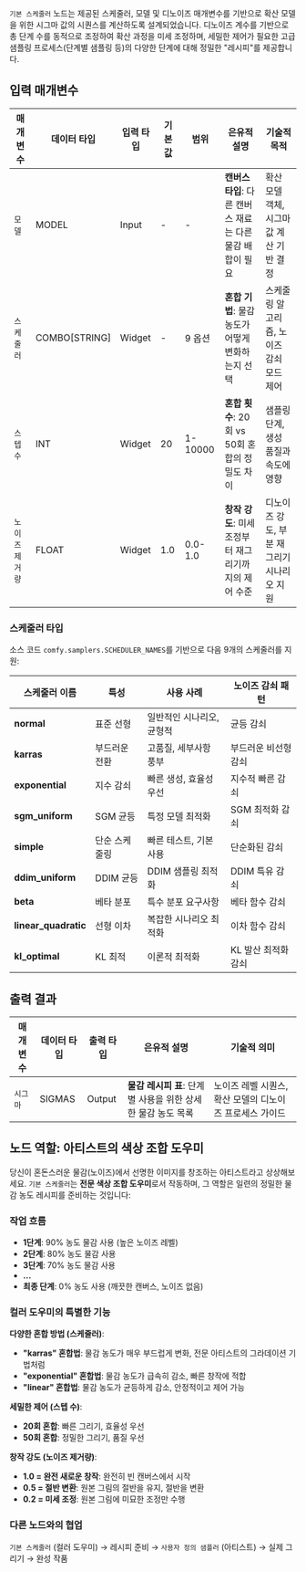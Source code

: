 `기본 스케줄러` 노드는 제공된 스케줄러, 모델 및 디노이즈 매개변수를 기반으로 확산 모델을 위한 시그마 값의 시퀀스를 계산하도록 설계되었습니다. 디노이즈 계수를 기반으로 총 단계 수를 동적으로 조정하여 확산 과정을 미세 조정하며, 세밀한 제어가 필요한 고급 샘플링 프로세스(단계별 샘플링 등)의 다양한 단계에 대해 정밀한 "레시피"를 제공합니다.

## 입력 매개변수

| 매개변수    | 데이터 타입    | 입력 타입 | 기본값 | 범위     | 은유적 설명                    | 기술적 목적                      |
| --------- | ----------- | ------- | ---- | ------- | --------------------------- | ------------------------------ |
| `모델`      | MODEL         | Input    | -     | -       | **캔버스 타입**: 다른 캔버스 재료는 다른 물감 배합이 필요 | 확산 모델 객체, 시그마 값 계산 기반 결정 |
| `스케줄러`  | COMBO[STRING] | Widget   | -     | 9 옵션   | **혼합 기법**: 물감 농도가 어떻게 변화하는지 선택 | 스케줄링 알고리즘, 노이즈 감쇠 모드 제어 |
| `스텝 수`   | INT           | Widget   | 20    | 1-10000 | **혼합 횟수**: 20회 vs 50회 혼합의 정밀도 차이 | 샘플링 단계, 생성 품질과 속도에 영향 |
| `노이즈 제거량` | FLOAT         | Widget   | 1.0   | 0.0-1.0 | **창작 강도**: 미세 조정부터 재그리기까지의 제어 수준 | 디노이즈 강도, 부분 재그리기 시나리오 지원 |

### 스케줄러 타입

소스 코드 `comfy.samplers.SCHEDULER_NAMES`를 기반으로 다음 9개의 스케줄러를 지원:

| 스케줄러 이름           | 특성            | 사용 사례                 | 노이즈 감쇠 패턴     |
| -------------------- | ------------- | ----------------------- | ---------------- |
| **normal**           | 표준 선형       | 일반적인 시나리오, 균형적      | 균등 감쇠          |
| **karras**           | 부드러운 전환    | 고품질, 세부사항 풍부         | 부드러운 비선형 감쇠   |
| **exponential**      | 지수 감쇠       | 빠른 생성, 효율성 우선        | 지수적 빠른 감쇠     |
| **sgm_uniform**      | SGM 균등      | 특정 모델 최적화              | SGM 최적화 감쇠     |
| **simple**           | 단순 스케줄링   | 빠른 테스트, 기본 사용         | 단순화된 감쇠        |
| **ddim_uniform**     | DDIM 균등     | DDIM 샘플링 최적화           | DDIM 특유 감쇠      |
| **beta**             | 베타 분포      | 특수 분포 요구사항            | 베타 함수 감쇠       |
| **linear_quadratic** | 선형 이차      | 복잡한 시나리오 최적화         | 이차 함수 감쇠       |
| **kl_optimal**       | KL 최적       | 이론적 최적화                | KL 발산 최적화 감쇠  |

## 출력 결과

| 매개변수   | 데이터 타입  | 출력 타입  | 은유적 설명                   | 기술적 의미                        |
| ------- | ---------- | -------- | -------------------------- | --------------------------------- |
| `시그마` | SIGMAS     | Output   | **물감 레시피 표**: 단계별 사용을 위한 상세한 물감 농도 목록 | 노이즈 레벨 시퀀스, 확산 모델의 디노이즈 프로세스 가이드 |

## 노드 역할: 아티스트의 색상 조합 도우미

당신이 혼돈스러운 물감(노이즈)에서 선명한 이미지를 창조하는 아티스트라고 상상해보세요. `기본 스케줄러`는 **전문 색상 조합 도우미**로서 작동하며, 그 역할은 일련의 정밀한 물감 농도 레시피를 준비하는 것입니다:

### 작업 흐름

- **1단계**: 90% 농도 물감 사용 (높은 노이즈 레벨)
- **2단계**: 80% 농도 물감 사용  
- **3단계**: 70% 농도 물감 사용
- **...**
- **최종 단계**: 0% 농도 사용 (깨끗한 캔버스, 노이즈 없음)

### 컬러 도우미의 특별한 기능

**다양한 혼합 방법 (스케줄러)**:

- **"karras" 혼합법**: 물감 농도가 매우 부드럽게 변화, 전문 아티스트의 그라데이션 기법처럼
- **"exponential" 혼합법**: 물감 농도가 급속히 감소, 빠른 창작에 적합
- **"linear" 혼합법**: 물감 농도가 균등하게 감소, 안정적이고 제어 가능

**세밀한 제어 (스텝 수)**:

- **20회 혼합**: 빠른 그리기, 효율성 우선
- **50회 혼합**: 정밀한 그리기, 품질 우선

**창작 강도 (노이즈 제거량)**:

- **1.0 = 완전 새로운 창작**: 완전히 빈 캔버스에서 시작
- **0.5 = 절반 변환**: 원본 그림의 절반을 유지, 절반을 변환
- **0.2 = 미세 조정**: 원본 그림에 미묘한 조정만 수행

### 다른 노드와의 협업

`기본 스케줄러` (컬러 도우미) → 레시피 준비 → `사용자 정의 샘플러` (아티스트) → 실제 그리기 → 완성 작품
